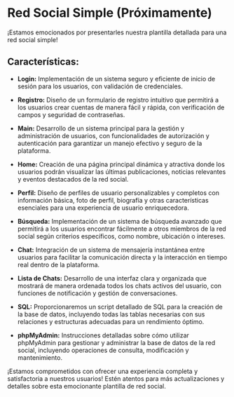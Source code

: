 # Red Social Simple (Próximamente)

¡Estamos emocionados por presentarles nuestra plantilla detallada para una red social simple!

## Características:

- **Login:** Implementación de un sistema seguro y eficiente de inicio de sesión para los usuarios, con validación de credenciales.
  
- **Registro:** Diseño de un formulario de registro intuitivo que permitirá a los usuarios crear cuentas de manera fácil y rápida, con verificación de campos y seguridad de contraseñas.
  
- **Main:** Desarrollo de un sistema principal para la gestión y administración de usuarios, con funcionalidades de autorización y autenticación para garantizar un manejo efectivo y seguro de la plataforma.
  
- **Home:** Creación de una página principal dinámica y atractiva donde los usuarios podrán visualizar las últimas publicaciones, noticias relevantes y eventos destacados de la red social.
  
- **Perfil:** Diseño de perfiles de usuario personalizables y completos con información básica, foto de perfil, biografía y otras características esenciales para una experiencia de usuario enriquecedora.
  
- **Búsqueda:** Implementación de un sistema de búsqueda avanzado que permitirá a los usuarios encontrar fácilmente a otros miembros de la red social según criterios específicos, como nombre, ubicación o intereses.
  
- **Chat:** Integración de un sistema de mensajería instantánea entre usuarios para facilitar la comunicación directa y la interacción en tiempo real dentro de la plataforma.
  
- **Lista de Chats:** Desarrollo de una interfaz clara y organizada que mostrará de manera ordenada todos los chats activos del usuario, con funciones de notificación y gestión de conversaciones.
  
- **SQL:** Proporcionaremos un script detallado de SQL para la creación de la base de datos, incluyendo todas las tablas necesarias con sus relaciones y estructuras adecuadas para un rendimiento óptimo.
  
- **phpMyAdmin:** Instrucciones detalladas sobre cómo utilizar phpMyAdmin para gestionar y administrar la base de datos de la red social, incluyendo operaciones de consulta, modificación y mantenimiento.

¡Estamos comprometidos con ofrecer una experiencia completa y satisfactoria a nuestros usuarios! Estén atentos para más actualizaciones y detalles sobre esta emocionante plantilla de red social.
